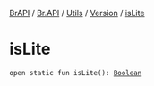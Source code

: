 [BrAPI](../../../index.md) / [Br.API](../../index.md) / [Utils](../index.md) / [Version](index.md) / [isLite](./is-lite.md)

# isLite

`open static fun isLite(): `[`Boolean`](https://kotlinlang.org/api/latest/jvm/stdlib/kotlin/-boolean/index.html)